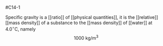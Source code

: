 #C14-1 

Specific gravity is a [[ratio]] of [[physical quantities]], it is the [[relative]] [[mass density]] of a substance to the [[mass density]] of [[water]] at $\text{4.0}^\circ \text{C}$, namely $$\text{1000 kg/m}^3$$
